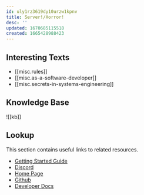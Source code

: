 ```yaml
---
id: uly1rz3619dy10urzw1kpnv
title: Server!/Horror!
desc: ''
updated: 1670685115518
created: 1665428988423
---
```


## Interesting Texts

* [[misc.rules]]
* [[misc.as-a-software-developer]]
* [[misc.secrets-in-systems-engineering]]

## Knowledge Base

![[kb]]

## Lookup

This section contains useful links to related resources.

* [Getting Started Guide](https://link.dendron.so/6b25)
* [Discord](https://link.dendron.so/6b23)
* [Home Page](https://wiki.dendron.so/)
* [Github](https://link.dendron.so/6b24)
* [Developer Docs](https://docs.dendron.so/)
